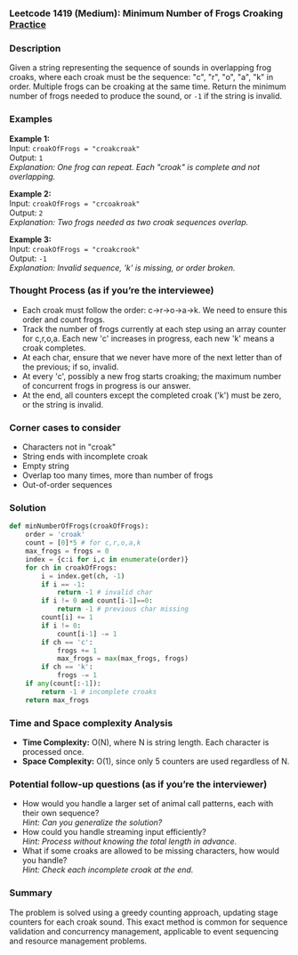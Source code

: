 ### Leetcode 1419 (Medium): Minimum Number of Frogs Croaking [Practice](https://leetcode.com/problems/minimum-number-of-frogs-croaking)

### Description  
Given a string representing the sequence of sounds in overlapping frog croaks, where each croak must be the sequence: "c", "r", "o", "a", "k" in order. Multiple frogs can be croaking at the same time. Return the minimum number of frogs needed to produce the sound, or `-1` if the string is invalid.

### Examples  
**Example 1:**  
Input: `croakOfFrogs = "croakcroak"`  
Output: `1`  
*Explanation: One frog can repeat. Each "croak" is complete and not overlapping.*

**Example 2:**  
Input: `croakOfFrogs = "crcoakroak"`  
Output: `2`  
*Explanation: Two frogs needed as two croak sequences overlap.*

**Example 3:**  
Input: `croakOfFrogs = "croakcrook"`  
Output: `-1`  
*Explanation: Invalid sequence, 'k' is missing, or order broken.*


### Thought Process (as if you’re the interviewee)  
- Each croak must follow the order: c→r→o→a→k. We need to ensure this order and count frogs.
- Track the number of frogs currently at each step using an array counter for c,r,o,a. Each new 'c' increases in progress, each new 'k' means a croak completes.
- At each char, ensure that we never have more of the next letter than of the previous; if so, invalid.
- At every 'c', possibly a new frog starts croaking; the maximum number of concurrent frogs in progress is our answer.
- At the end, all counters except the completed croak ('k') must be zero, or the string is invalid.

### Corner cases to consider  
- Characters not in "croak"
- String ends with incomplete croak
- Empty string
- Overlap too many times, more than number of frogs
- Out-of-order sequences

### Solution

```python
def minNumberOfFrogs(croakOfFrogs):
    order = 'croak'
    count = [0]*5 # for c,r,o,a,k
    max_frogs = frogs = 0
    index = {c:i for i,c in enumerate(order)}
    for ch in croakOfFrogs:
        i = index.get(ch, -1)
        if i == -1:
            return -1 # invalid char
        if i != 0 and count[i-1]==0:
            return -1 # previous char missing
        count[i] += 1
        if i != 0:
            count[i-1] -= 1
        if ch == 'c':
            frogs += 1
            max_frogs = max(max_frogs, frogs)
        if ch == 'k':
            frogs -= 1
    if any(count[:-1]):
        return -1 # incomplete croaks
    return max_frogs
```

### Time and Space complexity Analysis  
- **Time Complexity:** O(N), where N is string length. Each character is processed once.
- **Space Complexity:** O(1), since only 5 counters are used regardless of N.

### Potential follow-up questions (as if you’re the interviewer)  
- How would you handle a larger set of animal call patterns, each with their own sequence?  
  *Hint: Can you generalize the solution?*
- How could you handle streaming input efficiently?  
  *Hint: Process without knowing the total length in advance.*
- What if some croaks are allowed to be missing characters, how would you handle?  
  *Hint: Check each incomplete croak at the end.*

### Summary
The problem is solved using a greedy counting approach, updating stage counters for each croak sound. This exact method is common for sequence validation and concurrency management, applicable to event sequencing and resource management problems.